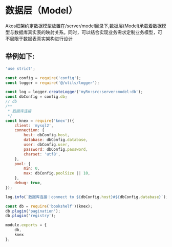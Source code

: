 # 数据层（Model）
Akos框架约定数据模型放置在/server/model目录下,数据层(Model)承载着数据模型与数据库真实表的映射关系。同时，可以结合实现业务需求定制业务模型，可
不局限于数据表真实架构进行设计
## 举例如下:
```js
'use strict';

const config = require('config');
const logger = require('@/utils/logger');

const log = logger.createLogger('myRn:src:server:model:db');
const dbConfig = config.db;
// db
/**
 * 数据库连接
 */
const knex = require('knex')({
    client: 'mysql2',
    connection: {
        host: dbConfig.host,
        database: dbConfig.database,
        user: dbConfig.user,
        password: dbConfig.password,
        charset: 'utf8',
    },
    pool: {
        min: 0,
        max: dbConfig.poolSize || 10,
    },
    debug: true,
});

log.info(`数据库连接：connect to ${dbConfig.host}#${dbConfig.database}`);

const db = require('bookshelf')(knex);
db.plugin('pagination');
db.plugin('registry');

module.exports = {
    db,
    knex
};

```
